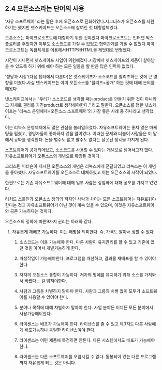 ## 2.4 오픈소스라는 단어의 사용

‘자유 소프트웨어’ 라는 말은 후에 오픈소스로 진화하였다.시그너스가 오픈소스를 지원하기는 했지만 넷스케이프는 오픈소스에 참여한 첫 대형업체였다.

오픈소스는 마이크로소프트에 대항하기 위한 것이었다.마이크로소프트는 인터넷 익스플로러를 주었지만 아무도 소스코드를 가질 수 없었고 협력관계를 가질 수 없었다.마이크로소프트는 독점체계를 이용해서HTTP와HTML을 제멋대로 변형했다.

시간이 지나면서 넷스케이프 사업이 위험해졌다.시장에서 넷스케이프의 제품이 살아남을 수 있도록 하기 위해 해야 하는 모든 일들을 할 만큼 많은 인력이 없었다.

‘성당과 시장’\(다음 챕터에서 다룬다\)은 넷스케이프가 소스코드를 릴리즈하는 것에 큰 영향을 미쳤다.사실 넷스케이프는 이미 오픈소스를 '릴리즈=공개' 하는 것에 대해 논의를 해왔다.

넷스케이프에서는 “우리가 소스코드를 생각할 때는product를 만들기 위한 것이 아니라그 자체로 권리를 가진product로 생각해야한다.“ 라고 말한다. 오픈소스를 행한 넷스케이프는 '리눅스 운영체제=오픈소스 소프트웨어'의 가장 좋은 사례 중 하나라고 생각했다.

이는 리눅스 운영체제에도 많은 관심을 불러일으켰다. 자유소프트웨어는 좋지 않은 마케팅을 펼쳤고, 경영자들이 좋아하지 않을 말이었다. 이러한 문제와 더불어 사람들은 이 말에서 공짜를 생각한다. 돈을 벌수도 없고 팔수도 없다는 잘못된 생각을 가지게 된다.

소프트웨어가 공개되어있고, 소스코드를 사용할 수 있다는 개념으로 넘어서고자 했다. 자유소프트웨어가 오픈소스의 개념으로 확장된 것이다.

크리스틴 피터슨이 제시한 오픈소스의 개념은 리눅스에게 전달되었고 리눅스는 이 개념을 좋아했다. 자유소프트웨어를 오픈소스로 대체하였고 이는 오픈소스의 시작이 되었다.

한편으로는 기존 자유소프트웨어에 대해 일부 사람은 상업화에 대해 공포를 가지고 있었다.

리처드 스톨만과 오픈소스 정의의 저자인 사람과 차이는 모든 소프트웨어는 자유로워야한다는 것과 자유소프트웨어가 아닌 것이 계속 있을 수 있으며, 이것은 자유소프트웨어와 공존 가능하다는 것이다.

오픈소스의 정의에 따른9가지 권리는 아래와 같다.

1. 자유롭게 재배포 가능하다. 이는 해방을 의미한다. 즉, 가격도 알아서 정할 수 있다.

   1. 소스코드는 이용 가능해야 한다. 다른 사람이 유지관리를 할 수 있고 기존에 있던 것을 이어서 개발가능하게 한다.

   2. 파생작업이 가능해야한다. 프로그램을 개선하고, 결과물 재배포를 할 수 있어야 한다.

   3. 저자의 오픈소스 통합이 가능하다. 저자의 명예를 유지하기 위해 소스를 가져와서 바꿨다는 걸 밝혀야한다.

   4. 사람과 그룹을 차별하지 말아야 한다. 사람과 그룹의 차별 없이 모두가 소프트웨어를 사용할 수 있어야 한다.

   5. 분야나 목적에 대해 차별하지 말아야 한다. 사업 분야든 어디든 모든 분야에서 사용가능해야한다.

   6. 라이센스는 배포가 가능해야 한다. 라이센스를 줄 수 있고 제3자도 다른 사람에게 배포가능하나 동일한 라이센스여야 한다.

   7. 라이센스는 어떤 제품에 특정하면 안된다. 다른 시스템에서도 배포가 가능해야 한다.

   8. 라이센스는 다른 소프트웨어를 오염시킬 수 없다. 동봉되어 있는 다른 프로그램까지 자유롭게 되는 것은 아니다.



